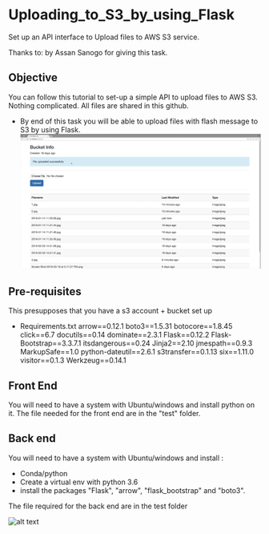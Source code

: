 # Uploading_to_S3_by_using_Flask

Set up an API interface to Upload files to AWS S3 service.

Thanks to: by Assan Sanogo for giving this task.

## Objective
You can follow this tutorial to set-up a simple API to upload files to AWS S3. 
Nothing complicated. All files are shared in this github.

- By end of this task you will be able to upload files with flash message to S3 by using Flask.
![alt text](https://github.com/hkowrada/upload/blob/master/final_flask_s3.png) 


## Pre-requisites

This presupposes that you have a s3 account + bucket set up

- Requirements.txt
arrow==0.12.1
boto3==1.5.31
botocore==1.8.45
click==6.7
docutils==0.14
dominate==2.3.1
Flask==0.12.2
Flask-Bootstrap==3.3.7.1
itsdangerous==0.24
Jinja2==2.10
jmespath==0.9.3
MarkupSafe==1.0
python-dateutil==2.6.1
s3transfer==0.1.13
six==1.11.0
visitor==0.1.3
Werkzeug==0.14.1

## Front End 

You will need to have a system with Ubuntu/windows and install python on it.
The file needed for the front end are in the "test" folder.

## Back end
You will need to have a system with Ubuntu/windows and install :
- Conda/python 
- Create a virtual env with python 3.6
- install the packages "Flask", "arrow", "flask_bootstrap" and "boto3".

The file required for the back end are in the test folder

![alt text](https://media3.giphy.com/media/5ArJanyCfxgiY/giphy.gif)


